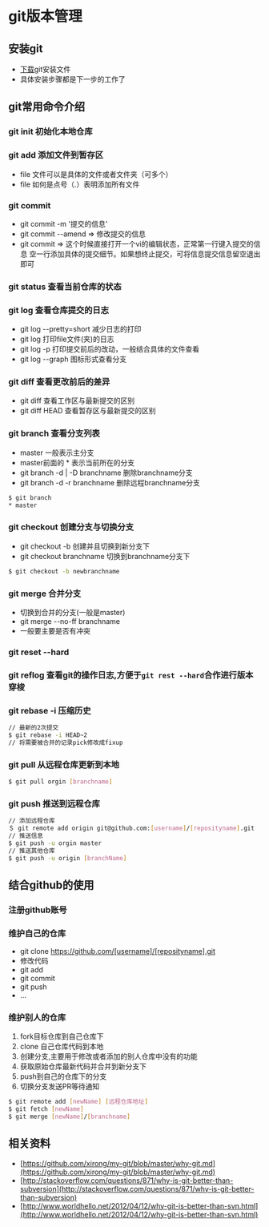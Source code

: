 # git版本管理

## 安装git
* [下载](https://git-scm.com/)git安装文件
* 具体安装步骤都是下一步的工作了

## git常用命令介绍
### git init 初始化本地仓库	
### git add <file> 添加文件到暂存区
* file 文件可以是具体的文件或者文件夹（可多个）
* file 如何是点号（.）表明添加所有文件

### git commit
* git commit -m '提交的信息'
* git commit --amend => 修改提交的信息
* git commit  => 这个时候直接打开一个vi的编辑状态，正常第一行键入提交的信息 空一行添加具体的提交细节。如果想终止提交，可将信息提交信息留空退出即可

### git status 查看当前仓库的状态
### git log 查看仓库提交的日志
* git log --pretty=short 减少日志的打印
* git log <file>  打印file文件(夹)的日志
* git log -p 打印提交前后的改动，一般结合具体的文件查看
* git log --graph 图标形式查看分支

### git diff 查看更改前后的差异
* git diff 查看工作区与最新提交的区别
* git diff HEAD 查看暂存区与最新提交的区别

### git branch 查看分支列表
* master 一般表示主分支
* master前面的 * 表示当前所在的分支
* git branch -d | -D branchname 删除branchname分支
* git branch -d -r branchname 删除远程branchname分支
	
```bash
$ git branch
* master
```

### git checkout 创建分支与切换分支
* git checkout -b 创建并且切换到新分支下
* git checkout branchname 切换到branchname分支下

```bash
$ git checkout -b newbranchname
```
### git merge 合并分支
* 切换到合并的分支(一般是master)
* git merge --no-ff branchname
* 一般要主要是否有冲突

### git reset --hard <hashHEAD>
### git reflog 查看git的操作日志,方便于`git rest --hard`合作进行版本穿梭
### git rebase -i 压缩历史

```bash
// 最新的2次提交
$ git rebase -i HEAD~2
// 将需要被合并的记录pick修改成fixup
```
### git pull 从远程仓库更新到本地
```bash
$ git pull orgin [branchname]
```

### git push 推送到远程仓库
```bash
// 添加远程仓库
＄ git remote add origin git@github.com:[username]/[reposityname].git
// 推送信息
$ git push -u orgin master
// 推送其他仓库
$ git push -u origin [branchName]
```
## 结合github的使用
### 注册github账号

### 维护自己的仓库
* git clone https://github.com/[username]/[reposityname].git
* 修改代码
* git add
* git commit
* git push
* ...

### 维护别人的仓库
1. fork目标仓库到自己仓库下
2. clone 自己仓库代码到本地
3. 创建分支,主要用于修改或者添加的别人仓库中没有的功能
4. 获取原始仓库最新代码并合并到新分支下
5. push到自己的仓库下的分支
6. 切换分支发送PR等待通知

```bash
$ git remote add [newName] [远程仓库地址]
$ git fetch [newName]
$ git merge [newName]/[branchname]
```

## 相关资料
* [https://github.com/xirong/my-git/blob/master/why-git.md](https://github.com/xirong/my-git/blob/master/why-git.md)
* [http://stackoverflow.com/questions/871/why-is-git-better-than-subversion](http://stackoverflow.com/questions/871/why-is-git-better-than-subversion)
* [http://www.worldhello.net/2012/04/12/why-git-is-better-than-svn.html](http://www.worldhello.net/2012/04/12/why-git-is-better-than-svn.html)
